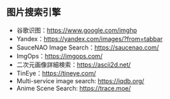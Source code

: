 ## 图片搜索引擎
+ 谷歌识图：<https://www.google.com/imghp>
+ Yandex：<https://yandex.com/images/?from=tabbar>
+ SauceNAO Image Search：<https://saucenao.com/>
+ ImgOps：<https://imgops.com/>
+ 二次元画像詳細検索：<https://ascii2d.net/>
+ TinEye：<https://tineye.com/>
+ Multi-service image search: https://iqdb.org/
+ Anime Scene Search: https://trace.moe/
